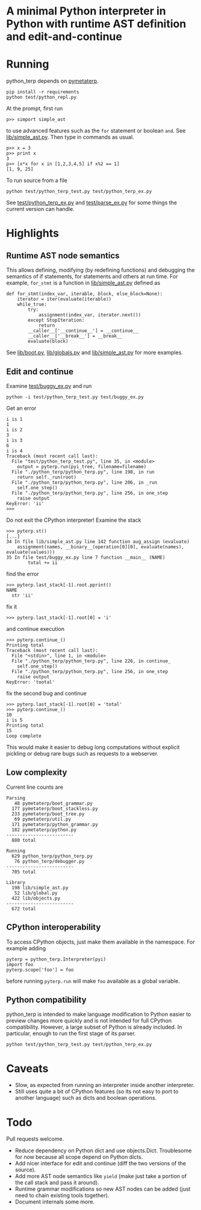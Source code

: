 # A minimal Python interpreter in Python with runtime AST definition and edit-and-continue

# Running

python_terp depends on [pymetaterp](https://github.com/asrp/pymetaterp).

    pip install -r requirements
    python test/python_repl.py

At the prompt, first run

    p>> simport simple_ast

to use advanced features such as the `for` statement or boolean `and`. See [lib/simple_ast.py](lib/simple_ast.py). Then type in commands as usual.

    p>> x = 3
    p>> print x
    3
    p>> [x*x for x in [1,2,3,4,5] if x%2 == 1]
    [1, 9, 25]

To run source from a file

    python test/python_terp_test.py test/python_terp_ex.py

See [test/python_terp_ex.py](test/python_terp_ex.py) and [test/parse_ex.py](test/parse_ex.py) for some things the current version can handle.

# Highlights

## Runtime AST node semantics

This allows defining, modifying (by redefining functions) and debugging the semantics of if statements, for statements and others at run time. For example, `for_stmt` is a function in [lib/simple_ast.py](lib/simple_ast.py) defined as

    def for_stmt(index_var, iterable, block, else_block=None):
        iterator = iter(evaluate(iterable))
        while_true:
            try:
                assignment(index_var, iterator.next())
            except StopIteration:
                return
            __caller__['__continue__'] = __continue__
            __caller__['__break__'] = __break__
            evaluate(block)

See [lib/boot.py](lib/boot.py), [lib/globals.py](lib/globals.py) and [lib/simple_ast.py](lib/simple_ast.py) for more examples.

## Edit and continue

Examine [test/buggy_ex.py](test/buggy_ex.py) and run

    python -i test/python_terp_test.py test/buggy_ex.py

Get an error

    i is 1
    1
    i is 2
    3
    i is 3
    6
    i is 4
    Traceback (most recent call last):
      File "test/python_terp_test.py", line 35, in <module>
        output = pyterp.run(pyi_tree, filename=filename)
      File "./python_terp/python_terp.py", line 198, in run
        return self._run(root)
      File "./python_terp/python_terp.py", line 206, in _run
        self.one_step()
      File "./python_terp/python_terp.py", line 256, in one_step
        raise output
    KeyError: 'ii'
    >>>

Do not exit the CPython interpreter! Examine the stack

    >>> pyterp.st()
    [...]
    34 In file lib/simple_ast.py line 142 function aug_assign (evaluate)
        assignment(names, __binary__(operation[0][0], evaluate(names), evaluate(values)))
    35 In file test/buggy_ex.py line 7 function __main__ (NAME)
            total += ii

find the error

    >>> pyterp.last_stack[-1].root.pprint()
    NAME
      str 'ii'

fix it

    >>> pyterp.last_stack[-1].root[0] = 'i'

and continue execution

    >>> pyterp.continue_()
    Printing total
    Traceback (most recent call last):
      File "<stdin>", line 1, in <module>
      File "./python_terp/python_terp.py", line 226, in continue_
        self.one_step()
      File "./python_terp/python_terp.py", line 256, in one_step
        raise output
    KeyError: 'tootal'

fix the second bug and continue

    >>> pyterp.last_stack[-1].root[0] = 'total'
    >>> pyterp.continue_()
    10
    i is 5
    Printing total
    15
    Loop complete

This would make it easier to debug long computations without explicit pickling or debug rare bugs such as requests to a webserver.

## Low complexity

Current line counts are

    Parsing
       48 pymetaterp/boot_grammar.py
      177 pymetaterp/boot_stackless.py
      233 pymetaterp/boot_tree.py
       69 pymetaterp/util.py
      171 pymetaterp/python_grammar.py
      182 pymetaterp/python.py
    -------------------------
      880 total

    Running
      629 python_terp/python_terp.py
       76 python_terp/debugger.py
    -------------------------
      705 total

    Library
      198 lib/simple_ast.py
       52 lib/global.py
      422 lib/objects.py
    -------------------------
      672 total

## CPython interoperability

To access CPython objects, just make them available in the namespace. For example adding

    pyterp = python_terp.Interpreter(pyi)
    import foo
    pyterp.scope['foo'] = foo

before running `pyterp.run`  will make `foo` available as a global variable.

## Python compatibility

python_terp is intended to make language modification to Python easier to preview changes more quickly and is not intended for full CPython compatibility. However, a large subset of Python is already included. In particular, enough to run the first stage of its parser.

    python test/python_terp_test.py test/python_terp_ex.py

# Caveats

- Slow, as expected from running an interpreter inside another interpreter.
- Still uses quite a bit of CPython features (so its not easy to port to another language) such as dicts and boolean operations.

# Todo

Pull requests welcome.

- Reduce dependency on Python dict and use objects.Dict. Troublesome for now because all scope depend on Python dicts.
- Add nicer interface for edit and continue (diff the two versions of the source).
- Add more AST node semantics like `yield` (make just take a portion of the call stack and pass it around).
- Runtime grammar modifications so new AST nodes can be added (just need to chain existing tools together).
- Document internals some more.
